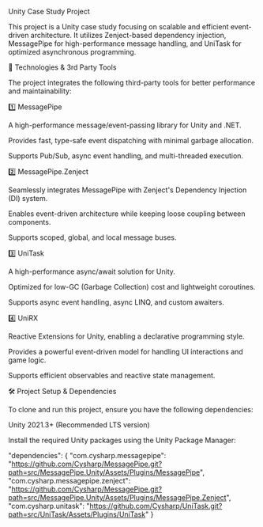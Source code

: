 Unity Case Study Project

This project is a Unity case study focusing on scalable and efficient event-driven architecture. It utilizes Zenject-based dependency injection, MessagePipe for high-performance message handling, and UniTask for optimized asynchronous programming.

🚀 Technologies & 3rd Party Tools

The project integrates the following third-party tools for better performance and maintainability:

1️⃣ MessagePipe

A high-performance message/event-passing library for Unity and .NET.

Provides fast, type-safe event dispatching with minimal garbage allocation.

Supports Pub/Sub, async event handling, and multi-threaded execution.

2️⃣ MessagePipe.Zenject

Seamlessly integrates MessagePipe with Zenject's Dependency Injection (DI) system.

Enables event-driven architecture while keeping loose coupling between components.

Supports scoped, global, and local message buses.

3️⃣ UniTask

A high-performance async/await solution for Unity.

Optimized for low-GC (Garbage Collection) cost and lightweight coroutines.

Supports async event handling, async LINQ, and custom awaiters.

4️⃣ UniRX

Reactive Extensions for Unity, enabling a declarative programming style.

Provides a powerful event-driven model for handling UI interactions and game logic.

Supports efficient observables and reactive state management.

🛠 Project Setup & Dependencies

To clone and run this project, ensure you have the following dependencies:

Unity 2021.3+ (Recommended LTS version)

Install the required Unity packages using the Unity Package Manager:

"dependencies": {
  "com.cysharp.messagepipe": "https://github.com/Cysharp/MessagePipe.git?path=src/MessagePipe.Unity/Assets/Plugins/MessagePipe",
  "com.cysharp.messagepipe.zenject": "https://github.com/Cysharp/MessagePipe.git?path=src/MessagePipe.Unity/Assets/Plugins/MessagePipe.Zenject",
  "com.cysharp.unitask": "https://github.com/Cysharp/UniTask.git?path=src/UniTask/Assets/Plugins/UniTask"
}

